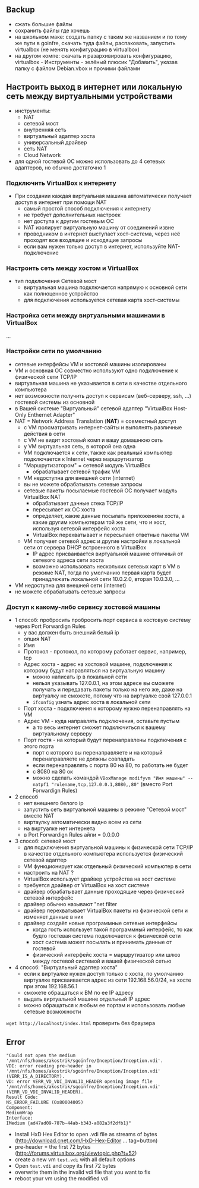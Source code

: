 ## Backup
   + сжать большие файлы
   + сохранить файлы где хочешь
   + на школьном маке: создать папку с таким же названием и по тому же пути в goinfre, скачать туда файлы, распаковать, запустить virtualbox (не менять конфигурацию в virtualbox)
   + на другом компе: скачать и разархивировать конфигурацию, virtualbox - Инструменты - зелёный плюсик "Добавить", указав папку с файлом Debian.vbox и прочими файлами

## Настроить выход в интернет или локальную сеть между виртуальными устройствами 
* инструменты:
  + NAT
  + сетевой мост
  + внутренняя сеть
  + виртуальный адаптер хоста
  + универсальный драйвер
  + сеть NAT
  + Cloud Network
* для одной гостевой ОС можно использовать до 4 сетевых адаптеров, но обычно достаточно 1
### Подключить VirtualBox к интернету
* При создании каждая виртуальная машина автоматически получает доступ в интернет при помощи NAT
  + самый простой способ подключения к интернету
  + не требует дополнительных настроек
  + нет доступа к другим гостевым ОС
  + NAT изолирует виртуальную машину от соединений извне
  + проводником в интернет выступает хост-система, через неё проходят все входящие и исходящие запросы
  + если вам нужен только доступ в интернет, используйте NAT-подключение

### Настроить сеть между хостом и VirtualBox
* тип подключения Сетевой мост
  + виртуальная машина подключается напрямую к основной сети как полноценное устройство
  + для подключения используется сетевая карта хост-системы

### Настройка сети между виртуальными машинами в VirtualBox
...

### Настройки сети по умолчанию
* сетевые интерфейсы VM и хостовой машины изолированы
* VM и основная ОС совместно используют одно подключение к физической сети TCP/IP
* виртуальная машина не указывается в сети в качестве отдельного компьютера
* нет возможности получить доступ к сервисам (веб-серверу, ssh, ...) гостевой системы из основной 
* в Вашей системе "Виртуальный" сетевой адаптер "VirtualBox Host-Only Enthernet Adapter"
* NAT = Network Address Translation (**NAT**) = совместный доступ
  + с VM просматривать интернет-сайты и выполнять различные действия в сети
  + с VM не видит хостовый комп и вашу домашнюю сеть
  + у VM виртуальная сеть, в которой она одна
  + VM подключается к сети, также как реальный компьютер подключается к Internet через маршрутизатор
  + "Маршрутизатором" = сетевой модуль VirtualBox
    - обрабатывает сетевой трафик VM
  + VM недоступна для внешней сети (internet)
  + вы не можете обрабатывать сетевые запросы
  + cетевые пакеты посылаемые гостевой ОС получает модуль VirtualBox NAT
    - обрабатывает данные стека TCP/IP
    - пересылает их ОС хоста
    - определяет, какие данные посылать приложениям хоста, а какие другим компьютерам той же сети, что и хост, используя сетевой интерфейс хоста
    - VirtualBox перехватывает и пересылает ответные пакеты VM
  + VM получает сетевой адрес и другие настройки в локальной сети от сервера DHCP встроенного в VirtualBox
    - IP адрес присваивается виртуальной машине отличный от сетевого адреса сети хоста
    - возможно использовать нескольких сетевых карт в VM в режиме NAT, тогда по умолчанию первая карта будет принадлежать локальной сети 10.0.2.0, вторая 10.0.3.0, ...
* VM недоступна для внешней сети (internet)
* не можете обрабатывать сетевые запросы

### Доступ к какому-либо сервису хостовой машины
* 1 способ: пробросить пробросить порт сервиса в хостовую систему через Port Forwardign Rules
  + у вас должен быть внешний белый ip
  + опция NAT
  + Имя
  + Протокол - протокол, по которому работает сервис, например, tcp
  + Адрес хоста - адрес на хостовой машине, подключения к которому будут направляться на виртуальную машину
    - можно написать ip в локальной сети
    - нельзя указывать 127.0.0.1, на этом адресе вы сможете получать и передавать пакеты только на него же, даже на виртуалку не сможете, потому что на виртуалке свой 127.0.0.1
    - `ifconfig` узнать адрес хоста в локальной сети
  + Порт хоста - подключения к которому нужно перенаправлять на VM
  + Адрес VM - куда направлять подключения, оставьте пустым
    - а то весь интернет сможет подключиться к вашему виртуальному серверу 
  + Порт гостя - на который будут перенаправлены подключения с этого порта
    - порт с которого вы перенаправляете и на который перенаправляете не должны совпадать
    - если перенаправлять с порта 80 на 80, то работать не будет
    - с 8080 на 80 ок
    - можно сделать командой `VBoxManage modifyvm "Имя машины" --natpf1 "rulename,tcp,127.0.0.1,8080,,80"` (вместо Port Forwardign Rules)
* 2 способ
  + нет внешнего белого ip
  + запустить сеть виртуальной машины в режиме "Сетевой мост" вместо NAT
  + виртаулку автоматически видно всем из сети
  + на виртуалке нет интернета
  + в Port Forwardign Rules айпи = 0.0.0.0
* 3 способ: сетевой мост
  + для подключения виртуальной машины к физической сети TCP/IP в качестве отдельного компьютера используется физический сетевой адаптер
  + VM функционирует как отдельный физический компьютер в сети
  + настроить на NAT ?
  + VirtualBox использует драйвер устройства на хост системе
  + требуется драйвер от VirtualBox на хост системе
  + драйвер обрабатывает данные проходящие через физический сетевой интерфейс
  + драйвер обычно называют "net filter
  + драйвер перехватывает VirtualBox пакеты из физической сети и изменяет данные в них
  + драйвер создаёт новые программные сетевые интерфейсы
    - когда гость использует такой программный интерфейс, то как будто гостевая система подключается к физической сети
    - хост система может посылать и принимать данные от гостевой
    - физический интерфейс хоста = маршрутизатор или шлюз между гостевой системой и вашей физической сетью
* 4 способ: "Виртуальный адаптер хоста"
  + если к виртуалке нужен доступ только с хоста, по умолчанию виртуалке присваивается адрес из сети 192.168.56.0/24, на хосте при этом 192.168.56.1
  + сможете обращаться к ВМ по ее IP адресу
  + выдать виртуальной машине отдельный IP адрес
  + можно обращаться к любым ее портам и использовать любые сетевые возможности

`wget http://localhost/index.html` проверить без браузера

## Error
```
"Could not open the medium '/mnt/nfs/homes/akostrik/sgoinfre/Inception/Inception.vdi'.
VDI: error reading pre-header in '/mnt/nfs/homes/akostrik/sgoinfre/Inception/Inception.vdi' (VERR_IS_A_DIRECTORY).
VD: error VERR_VD_VDI_INVALID_HEADER opening image file '/mnt/nfs/homes/akostrik/sgoinfre/Inception/Inception.vdi' (VERR_VD_VDI_INVALID_HEADER).
Result Code: 
NS_ERROR_FAILURE (0x80004005)
Component: 
MediumWrap
Interface: 
IMedium {ad47ad09-787b-44ab-b343-a082a3f2dfb1}" 
```
* Install HxD Hex Editor to open .vdi file as streams of bytes (http://download.cnet.com/HxD-Hex-Editor ... tag=button)
* pre-header = the first 72 bytes (http://forums.virtualbox.org/viewtopic.php?t=52)
* create a new vm `test.vdi` with all default options
* Open `test.vdi` and copy its first 72 bytes
* overwrite them in the invalid vdi file that you want to fix
* reboot your vm using the modified vdi
